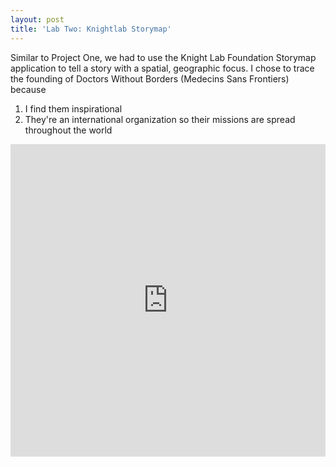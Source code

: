 ```yaml
---
layout: post
title: 'Lab Two: Knightlab Storymap'
---
```


Similar to Project One, we had to use the Knight Lab Foundation Storymap application to tell a story with a spatial, geographic focus.
I chose to trace the founding of Doctors Without Borders (Medecins Sans Frontiers) because
<ol>
  <li> I find them inspirational </li>
  <li> They're an international organization so their missions are spread throughout the world </li>
</ol>

<iframe src="https://uploads.knightlab.com/storymapjs/4830c7c3cde5b364a8af501af89d61c2/doctors-without-borders/index.html" frameborder="0" width="100%" height="500"></iframe>
